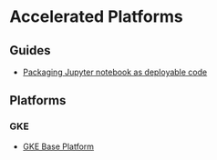 # Accelerated Platforms

## Guides

- [Packaging Jupyter notebook as deployable code](/docs/guides/packaging-jupyter-notebooks/README.md)

## Platforms

### GKE

- [GKE Base Platform](/docs/platforms/gke/base/README.md)
